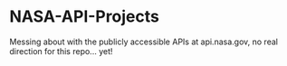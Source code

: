 # NASA-API-Projects
Messing about with the publicly accessible APIs at api.nasa.gov, no real direction for this repo... yet!
